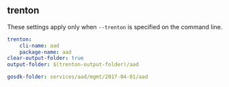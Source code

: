 
## trenton

These settings apply only when `--trenton` is specified on the command line.

``` yaml $(trenton)
trenton:
    cli-name: aad
    package-name: aad
clear-output-folder: true
output-folder: $(trenton-output-folder)/aad
```

```yaml $(tag) == 'package-2017-04-01' && $(trenton)
gosdk-folder: services/aad/mgmt/2017-04-01/aad
```
